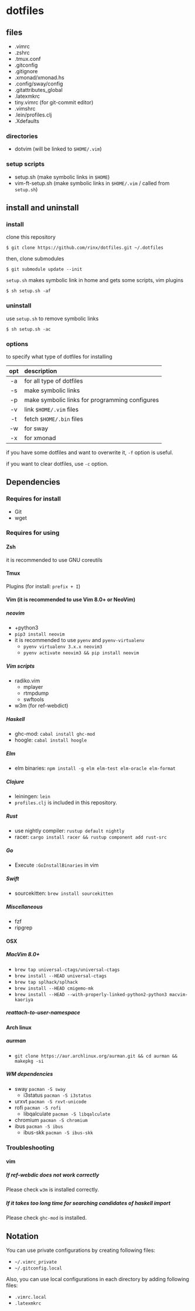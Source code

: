 # dotfiles

## files

* .vimrc
* .zshrc
* .tmux.conf
* .gitconfig
* .gitignore
* .xmonad/xmonad.hs
* .config/sway/config
* .gitattributes\_global
* .latexmkrc
* tiny.vimrc (for git-commit editor)
* .vimshrc
* .lein/profiles.clj
* .Xdefaults

### directories

* dotvim (will be linked to `$HOME/.vim`)

### setup scripts

* setup.sh (make symbolic links in `$HOME`)
* vim-ft-setup.sh (make symbolic links in `$HOME/.vim` / called from `setup.sh`)

## install and uninstall

### install

clone this repository

    $ git clone https://github.com/rinx/dotfiles.git ~/.dotfiles

then, clone submodules

    $ git submodule update --init

`setup.sh` makes symbolic link in home and gets some scripts, vim plugins

    $ sh setup.sh -af

### uninstall

use `setup.sh` to remove symbolic links

    $ sh setup.sh -ac

### options

to specify what type of dotfiles for installing

|opt | description                                         |
|:--:|:----------------------------------------------------|
| -a | for all type of dotfiles                            |
| -s | make symbolic links                                 |
| -p | make symbolic links for programming configures      |
| -v | link `$HOME/.vim` files                             |
| -t | fetch `$HOME/.bin` files                            |
| -w | for sway                                            |
| -x | for xmonad                                          |

if you have some dotfiles and want to overwrite it, `-f` option is useful.

if you want to clear dotfiles, use `-c` option.


## Dependencies

### Requires for install
* Git
* wget

### Requires for using
#### Zsh
it is recommended to use GNU coreutils

#### Tmux
Plugins (for install: `prefix + I`)

#### Vim (it is recommended to use Vim 8.0+ or NeoVim)
##### neovim
- +python3
- `pip3 install neovim`
- it is recommended to use `pyenv` and `pyenv-virtualenv`
    - `pyenv virtualenv 3.x.x neovim3`
    - `pyenv activate neovim3 && pip install neovim`

##### Vim scripts
- radiko.vim
    - mplayer
    - rtmpdump
    - swftools
- w3m (for ref-webdict)

##### Haskell
- ghc-mod: `cabal install ghc-mod`
- hoogle:  `cabal install hoogle`

##### Elm
- elm binaries: `npm install -g elm elm-test elm-oracle elm-format`

##### Clojure
- leiningen: `lein`
- `profiles.clj` is included in this repository.

##### Rust
- use nightly compiler: `rustup default nightly`
- racer: `cargo install racer && rustup component add rust-src`

##### Go
- Execute `:GoInstallBinaries` in vim

##### Swift
- sourcekitten: `brew install sourcekitten`

##### Miscellaneous
- fzf
- ripgrep

#### OSX
##### MacVim 8.0+
- `brew tap universal-ctags/universal-ctags`
- `brew install --HEAD universal-ctags`
- `brew tap splhack/splhack`
- `brew install --HEAD cmigemo-mk`
- `brew install --HEAD --with-properly-linked-python2-python3 macvim-kaoriya`
##### reattach-to-user-namespace

#### Arch linux
##### aurman
- `git clone https://aur.archlinux.org/aurman.git && cd aurman && makepkg -si`

##### WM dependencies
- sway `pacman -S sway`
    - i3status `pacman -S i3status`
- urxvt `pacman -S rxvt-unicode`
- rofi `pacman -S rofi`
    - libqalculate `pacman -S libqalculate`
- chromium `pacman -S chromium`
- ibus `pacman -S ibus`
    - ibus-skk `pacman -S ibus-skk`

### Troubleshooting

#### vim

##### If ref-webdic does not work correctly

Please check `w3m` is installed correctly.

##### If it takes too long time for searching candidates of haskell import

Please check `ghc-mod` is installed.


## Notation

You can use private configurations by creating following files:

* `~/.vimrc_private`
* `~/.gitconfig.local`

Also, you can use local configurations in each directory by adding following files:

* `.vimrc.local`
* `.latexmkrc`


